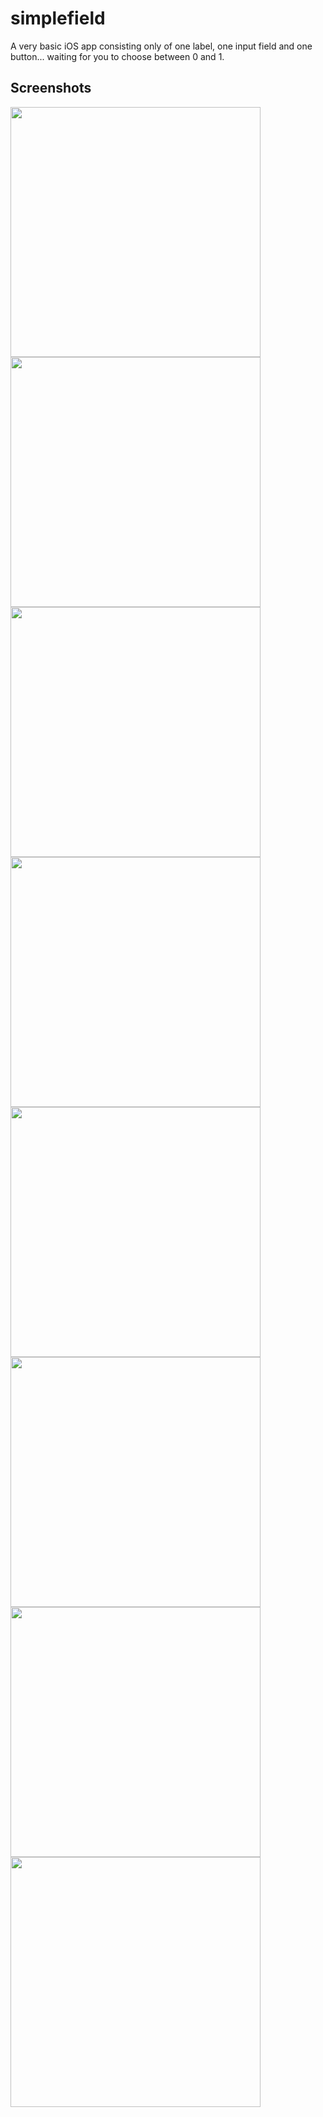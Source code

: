 # simplefield

A very basic iOS app consisting only of one label, one input field and one button... waiting for you to choose between 0 and 1.

## Screenshots

<img src="screenshots/simplefield_demo_01.png" width="400"><br>
<img src="screenshots/simplefield_demo_02.png" width="400">
<img src="screenshots/simplefield_demo_03.png" width="400">
<img src="screenshots/simplefield_demo_04.png" width="400">
<img src="screenshots/simplefield_demo_05.png" width="400">
<img src="screenshots/simplefield_demo_06.png" width="400">
<img src="screenshots/simplefield_demo_07.png" width="400">
<img src="screenshots/simplefield_demo_08.png" width="400">

